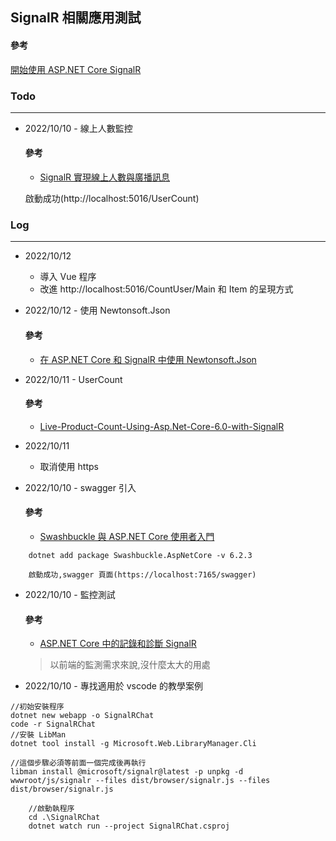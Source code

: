 SignalR 相關應用測試
-------------------
#### 參考
[開始使用 ASP.NET Core SignalR](https://learn.microsoft.com/en-us/aspnet/core/tutorials/signalr?view=aspnetcore-6.0&tabs=visual-studio-code)

### Todo
-------- 
* 2022/10/10 - 線上人數監控

	#### 參考

	- [SignalR 實現線上人數與廣播訊息](https://dotblogs.com.tw/acelee/2017/02/14/153503)

	啟動成功(http://localhost:5016/UserCount)

### Log
---------
* 2022/10/12 
	- 導入 Vue 程序
	- 改進 http://localhost:5016/CountUser/Main 和 Item 的呈現方式
   
* 2022/10/12 - 使用 Newtonsoft.Json
	#### 參考
	- [在 ASP.NET Core 和 SignalR 中使用 Newtonsoft.Json](https://towardsdev.com/using-newtonsoft-json-in-asp-net-core-and-signalr-55b0fa4645aa)
  
* 2022/10/11 - UserCount
	#### 參考
	- [Live-Product-Count-Using-Asp.Net-Core-6.0-with-SignalR](https://github.com/kalpeshsatasiya/Live-Product-Count-Using-Asp.Net-Core-6.0-with-SignalR)
* 2022/10/11
	- 取消使用 https
  
* 2022/10/10 - swagger 引入

	#### 參考
	- [Swashbuckle 與 ASP.NET Core 使用者入門](https://learn.microsoft.com/zh-tw/aspnet/core/tutorials/getting-started-with-swashbuckle?view=aspnetcore-6.0&tabs=visual-studio-code)

```
	dotnet add package Swashbuckle.AspNetCore -v 6.2.3
```
	
    	啟動成功,swagger 頁面(https://localhost:7165/swagger)

* 2022/10/10 - 監控測試

	#### 參考
	- [ASP.NET Core 中的記錄和診斷 SignalR](https://learn.microsoft.com/zh-tw/aspnet/core/signalr/diagnostics?view=aspnetcore-6.0)
	
	> 以前端的監測需求來說,沒什麼太大的用處

* 2022/10/10 - 專找適用於 vscode 的教學案例
```
//初始安裝程序
dotnet new webapp -o SignalRChat
code -r SignalRChat
//安裝 LibMan
dotnet tool install -g Microsoft.Web.LibraryManager.Cli

//這個步驟必須等前面一個完成後再執行
libman install @microsoft/signalr@latest -p unpkg -d wwwroot/js/signalr --files dist/browser/signalr.js --files dist/browser/signalr.js
```

```
	//啟動執程序
	cd .\SignalRChat 
	dotnet watch run --project SignalRChat.csproj
```